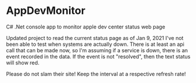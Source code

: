 AppDevMonitor
=============

C# .Net console app to monitor apple dev center status web page

Updated project to read the current status page as of Jan 9, 2021
I've not been able to test when systems are actually down.
There is at least an api call that can be made now, so I'm assuming if a service is down, there is an event recorded in the data.
If the event is not "resolved", then the text status will show red.

Please do not slam their site! Keep the interval at a respective refresh rate!
